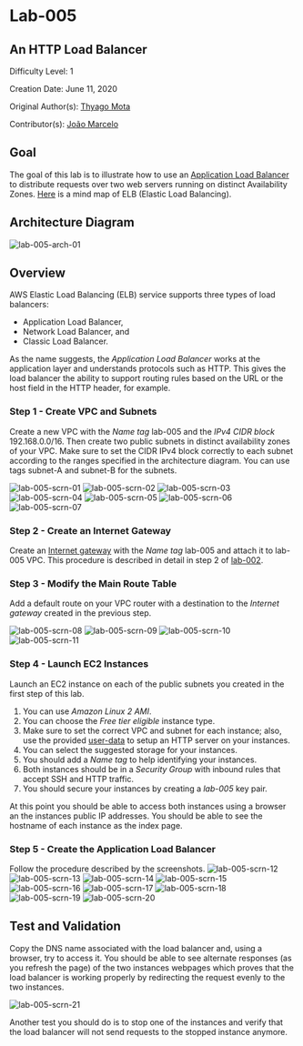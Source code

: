 # Lab-005

## An HTTP Load Balancer

Difficulty Level: 1

Creation Date: June 11, 2020

Original Author(s): [Thyago Mota](https://github.com/thyagomota)

Contributor(s): [João Marcelo](https://github.com/jmhal)

## Goal
The goal of this lab is to illustrate how to use an [Application Load Balancer](https://docs.aws.amazon.com/elasticloadbalancing/latest/application/application-load-balancers.html) to distribute requests over two web servers running on distinct Availability Zones. [Here](../images/ELB.png) is a mind map of ELB (Elastic Load Balancing). 

## Architecture Diagram
![lab-005-arch-01](images/lab-005-arch-01.png)

## Overview
AWS Elastic Load Balancing (ELB) service supports three types of load balancers:
* Application Load Balancer,
* Network Load Balancer, and
* Classic Load Balancer.

As the name suggests, the *Application Load Balancer* works at the application layer and understands protocols such as HTTP. This gives the load balancer the ability to support routing rules based on the URL or the host field in the HTTP header, for example.

### Step 1 - Create VPC and Subnets
Create a new VPC with the *Name tag* lab-005 and the *IPv4 CIDR block* 192.168.0.0/16. Then create two public subnets in distinct availability zones of your VPC.  Make sure to set the CIDR IPv4 block correctly to each subnet according to the ranges specified in the architecture diagram. You can use tags subnet-A and subnet-B for the subnets.

![lab-005-scrn-01](images/lab-005-scrn-01.png)
![lab-005-scrn-02](images/lab-005-scrn-02.png)
![lab-005-scrn-03](images/lab-005-scrn-03.png)
![lab-005-scrn-04](images/lab-005-scrn-04.png)
![lab-005-scrn-05](images/lab-005-scrn-05.png)
![lab-005-scrn-06](images/lab-005-scrn-06.png)
![lab-005-scrn-07](images/lab-005-scrn-07.png)

### Step 2 - Create an Internet Gateway
Create an [Internet gateway](https://docs.aws.amazon.com/vpc/latest/userguide/VPC_Internet_Gateway.html) with the *Name tag* lab-005 and attach it to lab-005 VPC. This procedure is described in detail in step 2 of [lab-002](../lab-002).

### Step 3 - Modify the Main Route Table
Add a default route on your VPC router with a destination to the *Internet gateway* created in the previous step.

![lab-005-scrn-08](images/lab-005-scrn-08.png)
![lab-005-scrn-09](images/lab-005-scrn-09.png)
![lab-005-scrn-10](images/lab-005-scrn-10.png)
![lab-005-scrn-11](images/lab-005-scrn-11.png)

### Step 4 - Launch EC2 Instances
Launch an EC2 instance on each of the public subnets you created in the first step of this lab.

1. You can use *Amazon Linux 2 AMI*.
2. You can choose the *Free tier eligible* instance type.
3. Make sure to set the correct VPC and subnet for each instance; also, use the provided [user-data](files/user-data.sh) to setup an HTTP server on your instances.
4. You can select the suggested storage for your instances.
5. You should add a *Name tag* to help identifying your instances.
6. Both instances should be in a *Security Group* with inbound rules that accept SSH and HTTP traffic.
7. You should secure your instances by creating a *lab-005* key pair.

At this point you should be able to access both instances using a browser an the instances public IP addresses. You should be able to see the hostname of each instance as the index page.

### Step 5 - Create the Application Load Balancer
Follow the procedure described by the screenshots.
![lab-005-scrn-12](images/lab-005-scrn-12.png)
![lab-005-scrn-13](images/lab-005-scrn-13.png)
![lab-005-scrn-14](images/lab-005-scrn-14.png)
![lab-005-scrn-15](images/lab-005-scrn-15.png)
![lab-005-scrn-16](images/lab-005-scrn-16.png)
![lab-005-scrn-17](images/lab-005-scrn-17.png)
![lab-005-scrn-18](images/lab-005-scrn-18.png)
![lab-005-scrn-19](images/lab-005-scrn-19.png)
![lab-005-scrn-20](images/lab-005-scrn-20.png)

## Test and Validation
Copy the DNS name associated with the load balancer and, using a browser, try to access it. You should be able to see alternate responses (as you refresh the page) of the two instances webpages which proves that the load balancer is working properly by redirecting the request evenly to the two instances.

![lab-005-scrn-21](images/lab-005-scrn-21.png)

Another test you should do is to stop one of the instances and verify that the load balancer will not send requests to the stopped instance anymore.  
